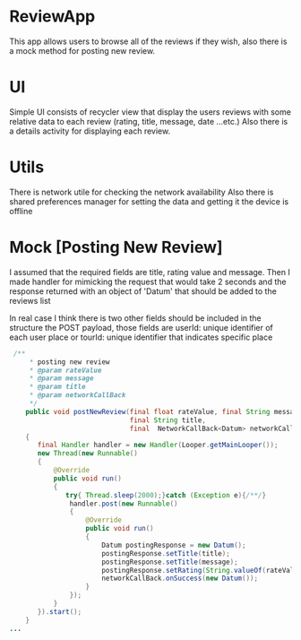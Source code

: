 # ReviewApp
This app allows users to browse all of the reviews if they wish, also there is a mock method for posting new review.

# UI
Simple UI consists of recycler view that display the users reviews with some relative data to each review (rating, title, message, date  ...etc.)
Also there is a details activity for displaying each review.

# Utils
There is network utile for checking the network availability 
Also there is shared preferences manager for setting the data and getting it the device is offline

# Mock [Posting New Review]
I assumed that the required fields are title, rating value and message.
Then I made handler for mimicking the request that would take 2 seconds and the response returned with an object of 'Datum'
that should be added to the reviews list

In real case I think there is two other fields should be included in the structure the POST payload, those fields are
userId: unique identifier of each user
place or tourId: unique identifier that indicates specific place


```Java
 /**
     * posting new review
     * @param rateValue
     * @param message
     * @param title
     * @param networkCallBack
     */
    public void postNewReview(final float rateValue, final String message,
                              final String title,
                              final  NetworkCallBack<Datum> networkCallBack)
    {
       final Handler handler = new Handler(Looper.getMainLooper());
       new Thread(new Runnable()
       {
           @Override
           public void run()
           {
              try{ Thread.sleep(2000);}catch (Exception e){/**/}
               handler.post(new Runnable()
               {
                   @Override
                   public void run()
                   {
                       Datum postingResponse = new Datum();
                       postingResponse.setTitle(title);
                       postingResponse.setTitle(message);
                       postingResponse.setRating(String.valueOf(rateValue));
                       networkCallBack.onSuccess(new Datum());
                   }
               });
           }
       }).start();
    }
...
